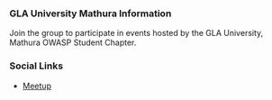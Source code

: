 ### GLA University Mathura Information
<!-- ![GLA University Mathura](/assets/images/Owasp_GLA_University_Banner.png) -->

Join the group to participate in events hosted by the GLA University, Mathura OWASP Student Chapter.

### Social Links
* [Meetup](https://www.meetup.com/owasp-gla-university-mathura-student-chapter)


